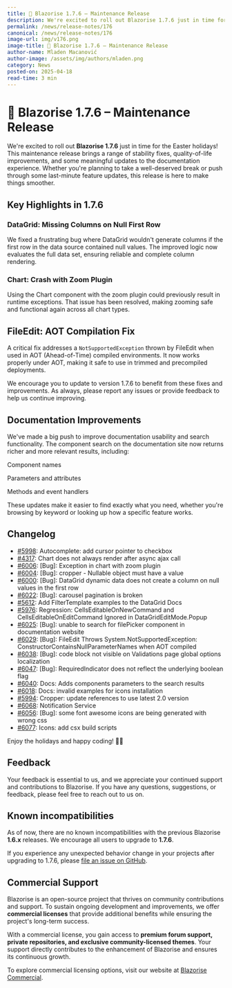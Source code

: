 ```yaml
---
title: 🐣 Blazorise 1.7.6 – Maintenance Release
description: We're excited to roll out Blazorise 1.7.6 just in time for the Easter holidays! This maintenance release brings a range of stability fixes, quality-of-life improvements, and some meaningful updates to the documentation experience.
permalink: /news/release-notes/176
canonical: /news/release-notes/176
image-url: img/v176.png
image-title: 🐣 Blazorise 1.7.6 – Maintenance Release
author-name: Mladen Macanović
author-image: /assets/img/authors/mladen.png
category: News
posted-on: 2025-04-18
read-time: 3 min
---
```


# 🐣 Blazorise 1.7.6 – Maintenance Release

We're excited to roll out **Blazorise 1.7.6** just in time for the Easter holidays! This maintenance release brings a range of stability fixes, quality-of-life improvements, and some meaningful updates to the documentation experience. Whether you're planning to take a well-deserved break or push through some last-minute feature updates, this release is here to make things smoother.

## Key Highlights in 1.7.6

### DataGrid: Missing Columns on Null First Row

We fixed a frustrating bug where DataGrid wouldn't generate columns if the first row in the data source contained null values. The improved logic now evaluates the full data set, ensuring reliable and complete column rendering.

### Chart: Crash with Zoom Plugin

Using the Chart component with the zoom plugin could previously result in runtime exceptions. That issue has been resolved, making zooming safe and functional again across all chart types.

## FileEdit: AOT Compilation Fix

A critical fix addresses a `NotSupportedException` thrown by FileEdit when used in AOT (Ahead-of-Time) compiled environments. It now works properly under AOT, making it safe to use in trimmed and precompiled deployments.

We encourage you to update to version 1.7.6 to benefit from these fixes and improvements. As always, please report any issues or provide feedback to help us continue improving.

## Documentation Improvements

We've made a big push to improve documentation usability and search functionality. The component search on the documentation site now returns richer and more relevant results, including:

Component names

Parameters and attributes

Methods and event handlers

These updates make it easier to find exactly what you need, whether you're browsing by keyword or looking up how a specific feature works.

## Changelog

- [#5998](https://github.com/Megabit/Blazorise/pull/5998): Autocomplete: add cursor pointer to checkbox
- [#4317](https://github.com/Megabit/Blazorise/issues/4317): Chart does not always render after async ajax call
- [#6006](https://github.com/Megabit/Blazorise/issues/6006): [Bug]: Exception in chart with zoom plugin
- [#6004](https://github.com/Megabit/Blazorise/issues/6004): [Bug]: cropper - Nullable object must have a value
- [#6000](https://github.com/Megabit/Blazorise/issues/): [Bug]: DataGrid dynamic data does not create a column on null values in the first row
- [#6022](https://github.com/Megabit/Blazorise/issues/6022): [Bug]: carousel pagination is broken
- [#5612](https://github.com/Megabit/Blazorise/issues/5612): Add FilterTemplate examples to the DataGrid Docs
- [#5976](https://github.com/Megabit/Blazorise/issues/5976): Regression: CellsEditableOnNewCommand and CellsEditableOnEditCommand Ignored in DataGridEditMode.Popup
- [#6025](https://github.com/Megabit/Blazorise/issues/6025): [Bug]: unable to search for filePicker component in documentation website
- [#6029](https://github.com/Megabit/Blazorise/issues/6029): [Bug]: FileEdit Throws System.NotSupportedException: ConstructorContainsNullParameterNames when AOT compiled
- [#6038](https://github.com/Megabit/Blazorise/issues/6038): [Bug]: code block not visible on Validations page global options localization
- [#6047](https://github.com/Megabit/Blazorise/issues/6047): [Bug]: RequiredIndicator does not reflect the underlying boolean flag
- [#6040](https://github.com/Megabit/Blazorise/pull/6040): Docs: Adds components parameters to the search results
- [#6018](https://github.com/Megabit/Blazorise/issues/6018): Docs: invalid examples for icons installation
- [#5994](https://github.com/Megabit/Blazorise/issues/5994): Cropper: update references to use latest 2.0 version
- [#6068](https://github.com/Megabit/Blazorise/issues/6068): Notification Service
- [#6056](https://github.com/Megabit/Blazorise/issues/6056): [Bug]: some font awesome icons are being generated with wrong css
- [#6077](https://github.com/Megabit/Blazorise/issues/6077): Icons: add csx build scripts

Enjoy the holidays and happy coding! 🐰🌷

## Feedback

Your feedback is essential to us, and we appreciate your continued support and contributions to Blazorise. If you have any questions, suggestions, or feedback, please feel free to reach out to us on.

## Known incompatibilities

As of now, there are no known incompatibilities with the previous Blazorise **1.6.x** releases. We encourage all users to upgrade to **1.7.6**.

If you experience any unexpected behavior change in your projects after upgrading to 1.7.6, please [file an issue on GitHub](https://github.com/Megabit/Blazorise/issues).

## Commercial Support

Blazorise is an open-source project that thrives on community contributions and support. To sustain ongoing development and improvements, we offer **commercial licenses** that provide additional benefits while ensuring the project's long-term success.

With a commercial license, you gain access to **premium forum support, private repositories, and exclusive community-licensed themes**. Your support directly contributes to the enhancement of Blazorise and ensures its continuous growth.

To explore commercial licensing options, visit our website at [Blazorise Commercial](https://blazorise.com/commercial).
